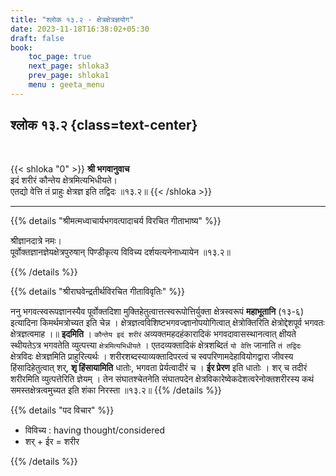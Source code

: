 ```yaml
---
title: "श्लोक १३.२ - क्षेत्रक्षेत्रज्ञयोग"
date: 2023-11-18T16:38:02+05:30
draft: false
book:
    toc_page: true
    next_page: shloka3
    prev_page: shloka1
    menu : geeta_menu
---
```




## श्लोक १३.२ {class=text-center}

<br/>

{{< shloka  "0"  >}}
**श्री भगवानुवाच**   
इदं शरीरं कौन्तेय क्षेत्रमित्यभिधीयते।  
एतद्यो वेत्ति तं प्राहुः क्षेत्रज्ञ इति तद्विदः ॥१३.२॥ 
{{< /shloka >}}

---


{{% details "श्रीमत्मध्वाचार्यभगवत्पादाचर्य विरचित  गीताभाष्य" %}}

श्रीज्ञानदात्रे नमः।   
पूर्वोक्तज्ञानज्ञेयक्षेत्रपुरुषान् पिण्डीकृत्य 
विविच्य दर्शयत्यनेनाध्यायेन  ॥१३.२॥

{{% /details %}}



{{% details "श्रीराघवेन्द्रतीर्थविरचित गीताविवृतिः" %}}

ननु भगवत्स्वरूपज्ञानस्यैव पूर्वोक्तदिशा मुक्तिहेतुत्वात्तत्स्वरूपोत्तिर्युक्ता
क्षेत्रस्वरूपं **महाभूतानि** (१३-६) इत्यादिना किमर्थमत्रोच्यत 
इति चेन्न । क्षेत्रज्ञत्वविशिष्टभगवज्ज्ञानोपयोगित्वात् क्षेत्रोक्तिरिति क्षेत्रोद्देशपूर्व भगवतः
क्षेत्रज्ञत्वमाह ।॥ **इदमिति** । `कौन्तेय इदं शरीरं` 
अव्यक्तमहदहंकारादिकं भगवदावासस्थानत्वात्‌ क्षीयते स्थीयतेऽत्र 
भगवतेति व्युत्पत्त्या `क्षेत्रमित्यभिधीयते` । 
एतदव्यक्तादिकं क्षेत्रशब्दितं `यो वेत्ति` जानाति
`तं तद्विदः` क्षेत्रविदः क्षेत्रज्ञमिति प्राहुरित्यर्थः । 
शरीरशब्दस्याव्यक्तादिपरत्वं च
स्वपरिणामदेहावियोगद्वारा जीवस्य हिंसादिहेतुत्वात्‌ शर्‌, 
**शृ  हिंसायामिति** धातोः, भगवता प्रेर्यत्वादीरं च । 
**ईर प्रेरण** इति धातोः । 
शर्‌ च तदीरं शरीरमिति व्युत्पत्तेरिति ज्ञेयम्‌ । 
तेन संघातश्चेतनेति संघातपदेन
क्षेत्रविकारेष्वेकदेशत्वरेनोक्तशरीरस्य कथं 
समस्तक्षेत्रत्वमुच्यत इति शंका निरस्ता ॥१३.२॥
{{% /details %}}



{{% details "पद विचार" %}}

- विविच्य : having thought/considered
- शर् + ईर = शरीर 

{{% /details %}}
